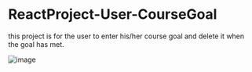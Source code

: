 # ReactProject-User-CourseGoal

this project is for the user to enter his/her course goal and delete it when the goal has met.


![image](https://github.com/shaimabinsaab/ReactProject-User-CourseGoal/assets/122220782/c4034dfb-0327-41dd-b265-1fc499594ab7)



